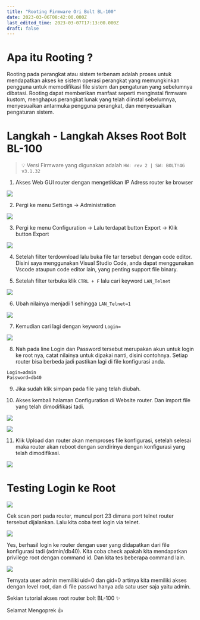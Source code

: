 ```yaml
---
title: "Rooting Firmware Ori Bolt BL-100"
date: 2023-03-06T08:42:00.000Z
last_edited_time: 2023-03-07T17:13:00.000Z
draft: false
---
```


# Apa itu Rooting ?


Rooting pada perangkat atau sistem terbenam adalah proses untuk mendapatkan akses ke sistem operasi perangkat yang memungkinkan pengguna untuk memodifikasi file sistem dan pengaturan yang sebelumnya dibatasi. Rooting dapat memberikan manfaat seperti menginstal firmware kustom, menghapus perangkat lunak yang telah diinstal sebelumnya, menyesuaikan antarmuka pengguna perangkat, dan menyesuaikan pengaturan sistem.


# Langkah - Langkah Akses Root Bolt BL-100


> 💡 Versi Firmware yang digunakan adalah `HW: rev 2 | SW: BOLT!4G v3.1.32`


1. Akses Web GUI router dengan mengetikkan IP Adress router ke browser


![](https://www.dropbox.com/s/zpsq3r6pjs03hhm/52861eff4f358020b5de85379433dc558173b66300498cbb60e421750546b2af.png?dl=0&raw=1)


2. Pergi ke menu Settings → Administration


![](https://www.dropbox.com/s/jqp49qbplqwjbfd/2e4109bcf918f5d0ca8e60e1e62162f7b61e55822e7b18de7b84930db79fc948.png?dl=0&raw=1)


3. Pergi ke menu Configuration → Lalu terdapat button Export → Klik button Export


![](https://www.dropbox.com/s/ilcp8i81hnyco5d/b63b68e18093825e9095451960f30f73acb00338bee0adaf7f707fd63819b08b.png?dl=0&raw=1)


4. Setelah filter terdownload lalu buka file tar tersebut dengan code editor. Disini saya menggunakan Visual Studio Code, anda dapat menggunakan Vscode ataupun code editor lain, yang penting support file binary.


5. Setelah filter terbuka klik `CTRL + F` lalu cari keyword `LAN_Telnet`


![](https://www.dropbox.com/s/zmeiy99s54gl2xe/779e558f453faf1a50de14cc8ccd5d490d07d30ec60888447290eb80e16c850e.png?dl=0&raw=1)


6. Ubah nilainya menjadi 1 sehingga `LAN_Telnet=1`


![](https://www.dropbox.com/s/yn52ggh1dq56mrp/8bedc4f0aa19f22466f06d9ce6b2eb51aa9f860fc8b57dae3303696d1d498edb.png?dl=0&raw=1)


7. Kemudian cari lagi dengan keyword `Login=`


![](https://www.dropbox.com/s/oyfxqqvggbc1thr/8a07b6beaa4c3120a137a88f9ad01f652ab08a87ac77b9372ec61b7f622d33a4.png?dl=0&raw=1)


8. Nah pada line Login dan Password tersebut merupakan akun untuk login ke root nya, catat nilainya untuk dipakai nanti, disini contohnya. Setiap router bisa berbeda jadi pastikan lagi di file konfigurasi anda.


```text
Login=admin
Password=db40
```


9. Jika sudah klik simpan pada file yang telah diubah.


10. Akses kembali halaman Configuration di Website router. Dan import file yang telah dimodifikasi tadi.


![](https://www.dropbox.com/s/wnnd29unwufxlpk/d166917ef41f880dfbab272577846dec006aa765e65d680c1092b22ea412219c.png?dl=0&raw=1)


![](https://www.dropbox.com/s/eyl7slnhq8pdyjp/7ee64939e02df27f02b83bebc5278b107ba1872e1e1ea2cbdd274ef5dbfa3ab1.png?dl=0&raw=1)


11. Klik Upload dan router akan memproses file konfigurasi, setelah selesai maka router akan reboot dengan sendirinya dengan konfigurasi yang telah dimodifikasi.


![](https://www.dropbox.com/s/6dxpoqp7ip825jp/fcfae087dcc18a587c4906feed90f038809150327f3612d8d5fa1adccb06919a.png?dl=0&raw=1)


# Testing Login ke Root


![](https://www.dropbox.com/s/jpimyq5an5cj0fm/80ecf887caae2e7d9288b7e2f71a80df73476a853a93c61a60eb3053235fc8fa.png?dl=0&raw=1)


Cek scan port pada router, muncul port 23 dimana port telnet router tersebut dijalankan. Lalu kita coba test login via telnet.


![](https://www.dropbox.com/s/icxynoyp3aw5th5/a69a691b034a5a3cf48d43c08b30ed36d84b1f790c201435181dcde325a2abb4.png?dl=0&raw=1)


Yes, berhasil login ke router dengan user yang didapatkan dari file konfigurasi tadi (admin/db40). Kita coba check apakah kita mendapatkan privilege root dengan command id. Dan kita tes beberapa command lain.


![](https://www.dropbox.com/s/c8j2rfk2oegqmcj/ecd49348f0d9c91aa04ab126f96f7c78f1d7c6541b4fc99b581fd1d645ee1778.png?dl=0&raw=1)


Ternyata user admin memiliki uid=0 dan gid=0 artinya kita memiliki akses dengan level root, dan di file passwd hanya ada satu user saja yaitu admin.


Sekian tutorial akses root router bolt BL-100 ✨


Selamat Mengoprek 👍

